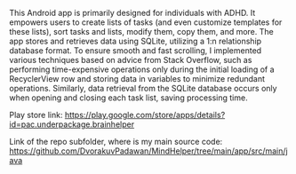 This Android app is primarily designed for individuals with ADHD. It empowers users to create lists of tasks (and even customize templates for these lists), sort tasks and lists, modify them, copy them, and more. The app stores and retrieves data using SQLite, utilizing a 1:n relationship database format. To ensure smooth and fast scrolling, I implemented various techniques based on advice from Stack Overflow, such as performing time-expensive operations only during the initial loading of a RecyclerView row and storing data in variables to minimize redundant operations. Similarly, data retrieval from the SQLite database occurs only when opening and closing each task list, saving processing time.

Play store link:
https://play.google.com/store/apps/details?id=pac.underpackage.brainhelper

Link of the repo subfolder, where is my main source code:
https://github.com/DvorakuvPadawan/MindHelper/tree/main/app/src/main/java
